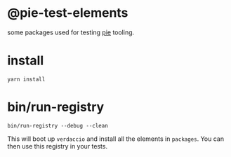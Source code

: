 # @pie-test-elements

some packages used for testing [pie][p] tooling.

[p]: http://pie-framework.org

# install

```shell
yarn install
```

# bin/run-registry

```shell
bin/run-registry --debug --clean
```

This will boot up `verdaccio` and install all the elements in `packages`. You can then use this registry in your tests.
